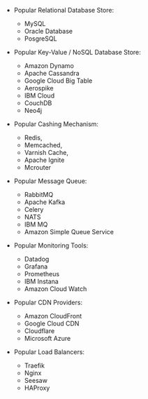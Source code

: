 - Popular Relational Database Store:
    - MySQL
    - Oracle Database
    - PosgreSQL


- Popular Key-Value / NoSQL Database Store:
    - Amazon Dynamo
    - Apache Cassandra
    - Google Cloud Big Table
    - Aerospike
    - IBM Cloud
    - CouchDB
    - Neo4j

- Popular Cashing Mechanism:
    - Redis,
    - Memcached,
    - Varnish Cache,
    - Apache Ignite
    - Mcrouter

- Popular Message Queue:
    - RabbitMQ
    - Apache Kafka
    - Celery
    - NATS
    - IBM MQ
    - Amazon Simple Queue Service

- Popular Monitoring Tools:
    - Datadog
    - Grafana
    - Prometheus
    - IBM Instana
    - Amazon Cloud Watch

- Popular CDN Providers:
    - Amazon CloudFront
    - Google Cloud CDN
    - Cloudflare
    - Microsoft Azure

- Popular Load Balancers:
    - Traefik
    - Nginx
    - Seesaw
    - HAProxy
